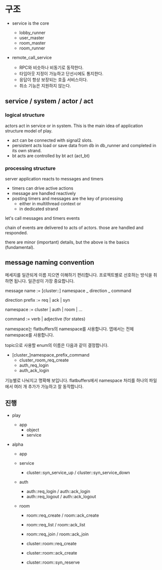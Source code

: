 # 구조 

- service is the core 
  - lobby_runner
  - user_master
  - room_master
  - room_runner

- remote_call_service
  - RPC와 비슷하나 비동기로 동작한다. 
  - 타임아웃 지정이 가능하고 단선시에도 통지한다. 
  - 응답이 항상 보장되는 호출 서비스이다. 
  - 취소 기능은 지원하지 않는다. 

## service / system / actor / act

### logical structure 

actors act in service or in system. 
This is the main idea of application structure model of play. 

- act can be connected with signal2 slots. 
- persistent acts load or save data from db in db_runner and completed in its own strand. 
- bt acts are controlled by bt act (act_bt)

### processing structure 

server application reacts to messages and timers 
- timers can drive active actions 
- message are handled reactively 
- posting timers and messages are the key of processing 
  - either in multithread context or 
  - in dedicated strand 

let's call messages and timers events

chain of events are delivered to acts of actors. 
those are handled and responded. 

there are minor (important) details, but the above is the basics (fundamental).

## message naming convention 

메세지를 일관되게 이름 지으면 이해하기 편리합니다. 프로젝트별로 선호하는 방식을 취하면 됩니다. 
일관성이 가장 중요합니다. 

message name := [cluster::] namespace _ direction _ command 

direction prefix := req | ack | syn 

namespace := cluster | auth | room | ... 

command := verb | adjective (for states)

namespace는 flatbuffers의 namespace를 사용합니다. 앱에서는 전체 namespace를 사용합니다. 

topic으로 사용할 enum의 이름은 다음과 같이 결정합니다. 

- [cluster_]namespace_prefix_command
  - cluster_room_req_create 
  - auth_req_login 
  - auth_ack_login 

기능별로 나눠지고 명확해 보입니다. flatbuffers에서 namespace 처리를 하나의 파일에서 여러 개 
추가가 가능하고 잘 동작합니다.  

## 진행 

- play
  - app 
    - object 
    - service

- alpha 
  - app

  - service
    - cluster::syn_service_up / cluster::syn_service_down 

  - auth
    - auth::req_login / auth::ack_login 
    - auth::req_logout / auth::ack_logout

  - room
    - room::req_create / room::ack_create
    - room::req_list / room::ack_list
    - room::req_join / room::ack_join

    - cluster::room::req_create
    - cluster::room::ack_create
    - cluster::room::syn_reserve



